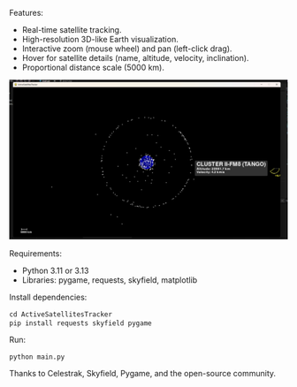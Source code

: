  Features:
- Real-time satellite tracking.
- High-resolution 3D-like Earth visualization.
- Interactive zoom (mouse wheel) and pan (left-click drag).
- Hover for satellite details (name, altitude, velocity, inclination).
- Proportional distance scale (5000 km).

![screenshot](screenshot.jpg)

 Requirements:
- Python 3.11 or 3.13
- Libraries: pygame, requests, skyfield, matplotlib

Install dependencies:

	cd ActiveSatellitesTracker
	pip install requests skyfield pygame

Run:

	python main.py

Thanks to Celestrak, Skyfield, Pygame, and the open-source community.
